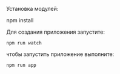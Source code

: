 

Установка модулей:

npm install

Для создания приложения запустите:

    npm run watch

чтобы запустить приложение выполните:

    npm run app
